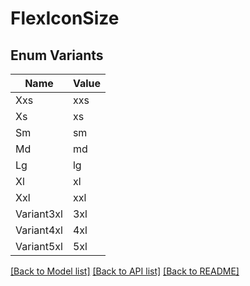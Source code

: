 # FlexIconSize

## Enum Variants

| Name | Value |
|---- | -----|
| Xxs | xxs |
| Xs | xs |
| Sm | sm |
| Md | md |
| Lg | lg |
| Xl | xl |
| Xxl | xxl |
| Variant3xl | 3xl |
| Variant4xl | 4xl |
| Variant5xl | 5xl |


[[Back to Model list]](../README.md#documentation-for-models) [[Back to API list]](../README.md#documentation-for-api-endpoints) [[Back to README]](../README.md)


